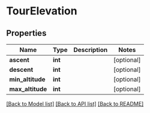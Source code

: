# TourElevation

## Properties
Name | Type | Description | Notes
------------ | ------------- | ------------- | -------------
**ascent** | **int** |  | [optional] 
**descent** | **int** |  | [optional] 
**min_altitude** | **int** |  | [optional] 
**max_altitude** | **int** |  | [optional] 

[[Back to Model list]](../../README.md#documentation-for-models) [[Back to API list]](../../README.md#documentation-for-api-endpoints) [[Back to README]](../../README.md)

